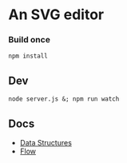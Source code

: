 # An SVG editor

### Build once
```
npm install
```

## Dev
```
node server.js &; npm run watch
```

## Docs
* [Data Structures](data_structures.md)
* [Flow](flow.md)
